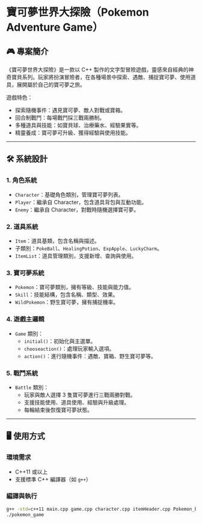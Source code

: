 # 寶可夢世界大探險（Pokemon Adventure Game）

## 🎮 專案簡介
《寶可夢世界大探險》是一款以 C++ 製作的文字型冒險遊戲，靈感來自經典的神奇寶貝系列。玩家將扮演冒險者，在各種場景中探索、遇敵、捕捉寶可夢、使用道具，展開屬於自己的寶可夢之旅。

遊戲特色：
- 探索隨機事件：遇見寶可夢、敵人對戰或寶箱。
- 回合制戰鬥：每場戰鬥採三戰兩勝制。
- 多種道具與技能：如寶貝球、治療藥水、經驗果實等。
- 精靈養成：寶可夢可升級、獲得經驗與使用技能。

---

## 🛠️ 系統設計

### 1. 角色系統
- `Character`：基礎角色類別，管理寶可夢列表。
- `Player`：繼承自 Character，包含道具背包與互動功能。
- `Enemy`：繼承自 Character，對戰時隨機選擇寶可夢。

### 2. 道具系統
- `Item`：道具基類，包含名稱與描述。
- 子類別：`PokeBall`、`HealingPotion`、`ExpApple`、`LuckyCharm`。
- `ItemList`：道具管理類別，支援新增、查詢與使用。

### 3. 寶可夢系統
- `Pokemon`：寶可夢類別，擁有等級、技能與能力值。
- `Skill`：技能結構，包含名稱、類型、效果。
- `WildPokemon`：野生寶可夢，擁有捕捉機率。

### 4. 遊戲主邏輯
- `Game` 類別：
  - `initial()`：初始化與主選單。
  - `chooseaction()`：處理玩家輸入選項。
  - `action()`：進行隨機事件：遇敵、寶箱、野生寶可夢等。

### 5. 戰鬥系統
- `Battle` 類別：
  - 玩家與敵人選擇 3 隻寶可夢進行三戰兩勝對戰。
  - 支援技能使用、道具使用、經驗與升級處理。
  - 每輪結束後恢復寶可夢狀態。

---

## 🖥️ 使用方式

### 環境需求
- C++11 或以上
- 支援標準 C++ 編譯器（如 `g++`）

### 編譯與執行

```bash
g++ -std=c++11 main.cpp game.cpp character.cpp itemHeader.cpp Pokemon_battle_index.cpp -o pokemon_game
./pokemon_game

